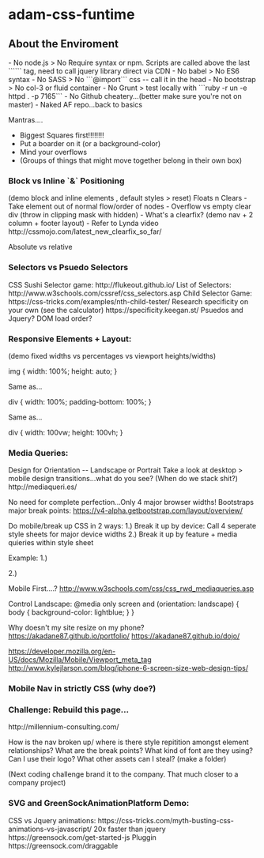 # adam-css-funtime

<h2>About the Enviroment</h2>
- No node.js > No Require syntax or npm. Scripts are called above the last ```<body>``` tag, need to call jquery library direct via CDN
- No babel > No ES6 syntax
- No SASS > No ```@import``` css -- call it in the head <link rel="stylesheet" type="text/css" href="mystyle.css">
- No bootstrap > No col-3 or fluid container
- No Grunt > test locally with ```ruby -r un -e httpd . -p 7165```
- No Github cheatery...(better make sure you're not on master)
- Naked AF repo...back to basics

Mantras....
- Biggest Squares first!!!!!!!!
- Put a boarder on it (or a background-color)
- Mind your overflows
- (Groups of things that might move together belong in their own box)

<h3>Block vs Inline `&` Positioning</h3>
(demo block and inline elements , default styles > reset)
Floats n Clears
- Take element out of normal flow/order of nodes
- Overflow vs empty clear div (throw in clipping mask with hidden)
- What's a clearfix? (demo nav + 2 column + footer layout)
- Refer to Lynda video
  http://cssmojo.com/latest_new_clearfix_so_far/

Absolute vs relative


<h3>Selectors vs Psuedo Selectors</h3>
CSS Sushi Selector game: http://flukeout.github.io/
List of Selectors: http://www.w3schools.com/cssref/css_selectors.asp
Child Selector Game: https://css-tricks.com/examples/nth-child-tester/
Research specificity on your own (see the calculator) https://specificity.keegan.st/
Psuedos and Jquery? DOM load order?


<h3>Responsive Elements + Layout:</h3>
(demo fixed widths vs percentages vs viewport heights/widths)

img {
    width: 100%;
    height: auto;
}

Same as...

div {
  width: 100%;
  padding-bottom: 100%;
}

Same as...

div {
  width: 100vw;
  height: 100vh;
}

<h3>Media Queries:</h3>
Design for Orientation -- Landscape or Portrait
Take a look at desktop > mobile design transitions...what do you see? (When do we stack shit?)
http://mediaqueri.es/

No need for complete perfection...Only 4 major browser widths!
Bootstraps major break points: https://v4-alpha.getbootstrap.com/layout/overview/

Do mobile/break up CSS in 2 ways:
  1.) Break it up by device: Call 4 seperate style sheets for major device widths
  2.) Break it up by feature + media quieries within style sheet

Example:
  1.) <link rel="stylesheet" media="(max-width: 800px)" href="example.css" />

  2.)

<style>
  @media (max-width: 600px) {
    .facet_sidebar {
      display: none;
    }
  }
</style>

Mobile First....?
http://www.w3schools.com/css/css_rwd_mediaqueries.asp

Control Landscape:
@media only screen and (orientation: landscape) {
    body {
        background-color: lightblue;
    }
}

Why doesn't my site resize on my phone?
https://akadane87.github.io/portfolio/
https://akadane87.github.io/dojo/
<!--<meta name="viewport" content="width=device-width, initial-scale=1"> -->
https://developer.mozilla.org/en-US/docs/Mozilla/Mobile/Viewport_meta_tag
http://www.kylejlarson.com/blog/iphone-6-screen-size-web-design-tips/


<h3> Mobile Nav in strictly CSS (why doe?)</h3>


<h3>Challenge: Rebuild this page...</h3>
http://millennium-consulting.com/

How is the nav broken up/ where is there style repitition amongst element relationships?
What are the break points?
What kind of font are they using?
Can I use their logo?
What other assets can I steal? (make a folder)

(Next coding challenge brand it to the company. That much closer to a company project)


<h3>SVG and GreenSockAnimationPlatform Demo:</h3>
CSS vs Jquery animations: https://css-tricks.com/myth-busting-css-animations-vs-javascript/
20x faster than jquery  https://greensock.com/get-started-js
Pluggin https://greensock.com/draggable
